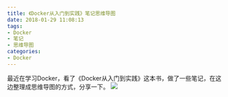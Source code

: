 ```yaml
---
title: 《Docker从入门到实践》笔记思维导图
date: 2018-01-29 11:08:13
tags:
- Docker
- 笔记
- 思维导图
categories:
- Docker
---
```

最近在学习Docker，看了《Docker从入门到实践》这本书，做了一些笔记，在这边整理成思维导图的方式，分享一下。
![](http://oc4wmeyj8.bkt.clouddn.com/Docker%E7%AC%94%E8%AE%B0%E6%80%9D%E7%BB%B4%E5%AF%BC%E5%9B%BE.png)